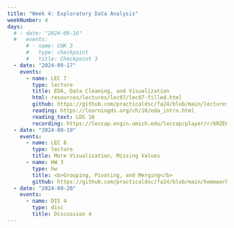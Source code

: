 ```yaml
---
title: "Week 4: Exploratory Data Analysis"
weekNumber: 4
days:
  # - date: "2024-09-16"
  #   events:
      # - name: CHK 3
      #   type: checkpoint
      #   title: Checkpoint 3
  - date: "2024-09-17"
    events:
      - name: LEC 7
        type: lecture
        title: EDA, Data Cleaning, and Visualization
        html: resources/lectures/lec07/lec07-filled.html
        github: https://github.com/practicaldsc/fa24/blob/main/lectures/lec07/
        reading: https://learningds.org/ch/10/eda_intro.html
        reading_text: LDS 10
        recording: https://leccap.engin.umich.edu/leccap/player/r/bRZE6K
  - date: "2024-09-19"
    events:
      - name: LEC 8
        type: lecture
        title: More Visualization, Missing Values
      - name: HW 3
        type: hw
        title: <b>Grouping, Pivoting, and Merging</b>
        github: https://github.com/practicaldsc/fa24/blob/main/homeworks/hw03/hw03.ipynb
  - date: "2024-09-20"
    events:
      - name: DIS 4
        type: disc
        title: Discussion 4
---
```

